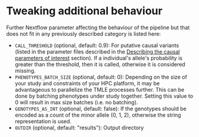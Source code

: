 # Tweaking additional behaviour

Further Nextflow parameter affecting the behaviour of the pipeline but that does not fit in any previously described category is listed here:

- `CALL_THRESHOLD` (optional, default: 0.9): For putative causal variants (listed in the parameter files described in the [Describing the causal parameters of interest](@ref) section). If a individual's allele's probability is greater than the threshold, then it is called, otherwise it is considered missing.
- `PHENOTYPES_BATCH_SIZE` (optional, default: 0): Depending on the size of your study and constraints of your HPC platform, it may be advantageous to parallelize the TMLE processes further. This can be done by batching phenotypes under study together. Setting this value to 0 will result in max size batches (i.e. no batching).
- `GENOTYPES_AS_INT` (optional, default: false): If the genotypes should be encoded as a count of the minor allele (0, 1, 2), otherwise the string representation is used.
- `OUTDIR` (optional, default: "results"): Output directory
